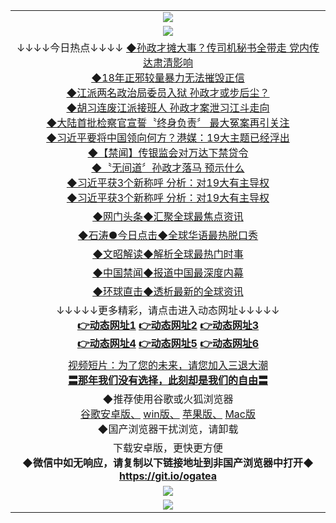 <table>
  <tr>
    <td align=center><img src="https://github.com/gyhhx/image-upload/blob/master/gypic2-1.jpg" /></td>
  </tr>
  <tr>
  <td align=center><img src="https://github.com/gyhhx/image-upload/blob/master/%E5%BE%AE%E4%BF%A1%E8%AF%B4%E6%98%8E4.jpg" />
  </tr>
 <tr>
<td align=center>↓↓↓↓今日热点↓↓↓↓
<a href="https://rawgit.com/onorm/up/master/oGate.htm?c826788&from=gygit1">◆孙政才摊大事？传司机秘书全带走 党内传达肃清影响</a><br/>
<a href="https://rawgit.com/onorm/up/master/oGate.htm?c826784&from=gygit1">◆18年正邪较量暴力无法摧毁正信</a><br/>
<a href="https://rawgit.com/onorm/up/master/oGate.htm?c826783&from=gygit1">◆江派两名政治局委员入狱 孙政才或步后尘？</a><br/>
<a href="https://rawgit.com/onorm/up/master/oGate.htm?c826703&from=gygit1">◆胡习连废江派接班人 孙政才案泄习江斗走向</a><br/>
<a href="https://rawgit.com/onorm/up/master/oGate.htm?c826780&from=gygit1">◆大陆首批检察官宣誓〝终身负责〞 最大冤案再引关注</a><br/>
<a href="https://rawgit.com/onorm/up/master/oGate.htm?c826775&from=gygit1">◆习近平要将中国领向何方？港媒：19大主题已经浮出</a><br/>
<a href="https://rawgit.com/onorm/up/master/oGate.htm?c826715&from=gygit1">◆【禁闻】传银监会对万达下禁贷令</a><br/>
<a href="https://rawgit.com/onorm/up/master/oGate.htm?c826676&from=gygit1">◆〝无间道〞孙政才落马 预示什么</a><br/>
<a href="https://rawgit.com/onorm/up/master/oGate.htm?c826772&from=gygit1">◆习近平获3个新称呼 分析：对19大有主导权</a><br/>
<a href="https://rawgit.com/onorm/up/master/oGate.htm?c826772&from=gygit1">◆习近平获3个新称呼 分析：对19大有主导权</a><br/>
</td>
   </tr>

  <tr>
<td align=center>
<a href="https://rawgit.com/onorm/up/master/oGate.htm?ogNews&from=gygit1">◆网门头条◆汇聚全球最焦点资讯</a><br/>
   </tr>
  <tr>
    <td align=center>
<a href="https://rawgit.com/onorm/up/master/oGate.htm?c816850&from=gygit1">◆石涛●今日点击◆全球华语最热脱口秀</a><br/>
    </td>
  </tr>
  <tr>
    <td align=center>
<a href="https://rawgit.com/onorm/up/master/oGate.htm?c816857&from=gygit1">◆文昭解读◆解析全球最热门时事</a><br/>
    </td>
  </tr>
  <tr>
    <td align=center>
<a href="https://rawgit.com/onorm/up/master/oGate.htm?c816860&from=gygit1">◆中国禁闻◆报道中国最深度内幕</a><br/>
   </tr>
  <tr>
      <td align=center>
<a href="https://rawgit.com/onorm/up/master/oGate.htm?c816855&from=gygit1">◆环球直击◆透析最新的全球资讯</a><br/>
   </tr>
    <tr>
      <td align=center>↓↓↓↓↓更多精彩，请点击进入动态网址↓↓↓↓↓<br/>
      <a href="https://rawgit.com/onorm/up/master/oGate.htm?from=gygit1"><b>👉动态网址1</b></a>
      <a href="https://s3.amazonaws.com/ogate/oGate.htm?from=gygit2"><b>👉动态网址2</b></a>
      <a href="https://s3-ap-southeast-2.amazonaws.com/ogatey/oGate.htm?from=gygit3"><b>👉动态网址3</b><br/></a>
      <a href="https://s3.eu-west-2.amazonaws.com/ogatel/oGate.htm?from=gygit4"><b>👉动态网址4</b></a>
      <a href="https://s3.eu-central-1.amazonaws.com/ogatef/oGate.htm?from=gygit5"><b>👉动态网址5</b></a>
      <a href="https://s3.ap-south-1.amazonaws.com/ogatem/oGate.htm?from=gygit6"><b>👉动态网址6</b></a>
    </td>
  </tr>
  <tr>
  <td align=center>
  <a href="https://s3.ap-south-1.amazonaws.com/ogatem/oGate.htm?c816846_2_1&from=gygit5">视频短片：为了您的未来，请您加入三退大潮</a><br/>
      <a href="https://s3.ap-south-1.amazonaws.com/ogatem/oGate.htm?ogST.aspx&from=gygit5"><b>〓那年我们没有选择，此刻却是我们的自由〓<br/></a>
      </td>
  </tr>
  <tr>
    <td align=center>
◆推荐使用谷歌或火狐浏览器<br/>
<a href="https://chrome.cn.uptodown.com/android">谷歌安卓版、</a>
<a href="https://google-chrome.cn.uptodown.com/windows">win版、</a>
<a href="https://chrome.cn.uptodown.com/iphone">苹果版、</a>
<a href="https://google-chrome.cn.uptodown.com/mac">Mac版</a><br/>
◆国产浏览器干扰浏览，请卸载<br/>
</td>
  </tr>
   <tr>
    <td align=center>
      下载安卓版，更快更方便  <br/> 
    <b/>◆微信中如无响应，请复制以下链接地址到非国产浏览器中打开◆<br/><a href="https://raw.githubusercontent.com/ogate/up/master/ogate.apk">https://git.io/ogatea</a><br/>
    </td>
  </tr>
  <tr>
    <td align=center><img src="https://github.com/gyhhx/image-upload/blob/master/%E5%BE%AE%E4%BF%A1%E8%AF%B4%E6%98%8E.jpg" /></td>
 </tr> 
   
 <tr>
    <td align=center><img src="https://cloud.githubusercontent.com/assets/11880933/15631437/70d0a74e-259d-11e6-946f-6237b4b657bd.jpg"/></td>
  </tr>
</table>    
